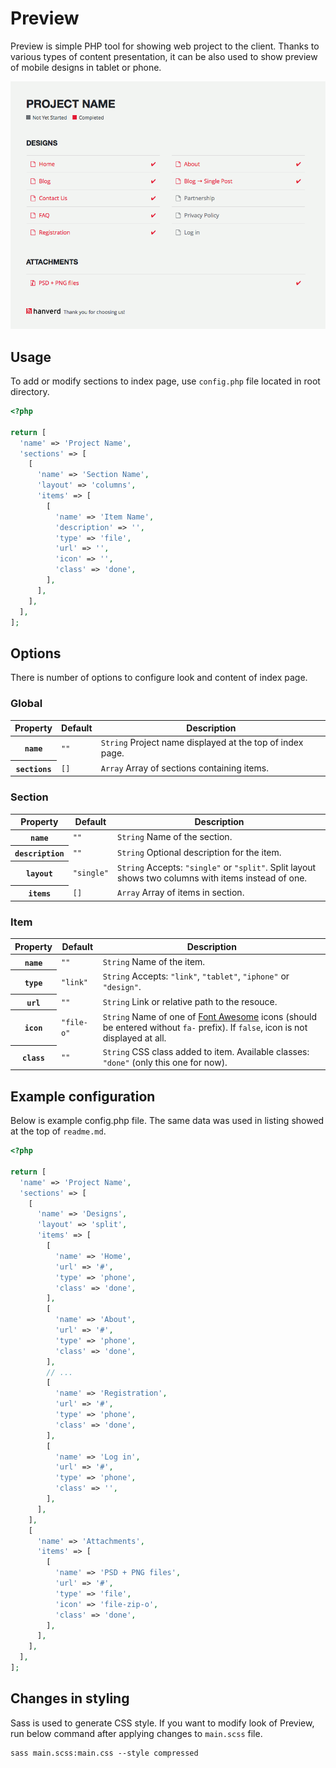 # Preview

Preview is simple PHP tool for showing web project to the client. Thanks to various types of content presentation, it can be also used to show preview of mobile designs in tablet or phone.

![](screenshot.png)

## Usage

To add or modify sections to index page, use `config.php` file located in root directory.

```php
<?php

return [
  'name' => 'Project Name',
  'sections' => [
    [
      'name' => 'Section Name',
      'layout' => 'columns',
      'items' => [
        [
          'name' => 'Item Name',
          'description' => '',
          'type' => 'file',
          'url' => '',
          'icon' => '',
          'class' => 'done',
        ],
      ],
    ],
  ],
];
```

## Options

There is number of options to configure look and content of index page.

### Global

<table>
  <thead>
    <tr>
      <th>Property</th>
      <th>Default</th>
      <th>Description</th>
    </tr>
  </thead>
  <tbody>
    <tr>
      <th scope="row"><code>name</code></th>
      <td><code>""</code></td>
      <td><code>String</code> Project name displayed at the top of index page.</td>
    </tr>
    <tr>
      <th scope="row"><code>sections</code></th>
      <td><code>[]</code></td>
      <td><code>Array</code> Array of sections containing items.</td>
    </tr>
  </tbody>
</table>

### Section

<table>
  <thead>
    <tr>
      <th>Property</th>
      <th>Default</th>
      <th>Description</th>
    </tr>
  </thead>
  <tbody>
    <tr>
      <th scope="row"><code>name</code></th>
      <td><code>""</code></td>
      <td><code>String</code> Name of the section.</td>
    </tr>
    <tr>
      <th scope="row"><code>description</code></th>
      <td><code>""</code></td>
      <td><code>String</code> Optional description for the item.</td>
    </tr>
    <tr>
      <th scope="row"><code>layout</code></th>
      <td><code>"single"</code></td>
      <td><code>String</code> Accepts: <code>"single"</code> or <code>"split"</code>. Split layout shows two columns with items instead of one.</td>
    </tr>
    <tr>
      <th scope="row"><code>items</code></th>
      <td><code>[]</code></td>
      <td><code>Array</code> Array of items in section.</td>
    </tr>
  </tbody>
</table>

### Item

<table>
  <thead>
    <tr>
      <th>Property</th>
      <th>Default</th>
      <th>Description</th>
    </tr>
  </thead>
  <tbody>
    <tr>
      <th scope="row"><code>name</code></th>
      <td><code>""</code></td>
      <td><code>String</code> Name of the item.</td>
    </tr>
    <tr>
      <th scope="row"><code>type</code></th>
      <td><code>"link"</code></td>
      <td><code>String</code> Accepts: <code>"link"</code>,  <code>"tablet"</code>,  <code>"iphone"</code> or <code>"design"</code>.</td>
    </tr>
    <tr>
      <th scope="row"><code>url</code></th>
      <td><code>""</code></td>
      <td><code>String</code> Link or relative path to the resouce.</td>
    </tr>
    <tr>
      <th scope="row"><code>icon</code></th>
      <td><code>"file-o"</code></td>
      <td><code>String</code> Name of one of <a href="http://fontawesome.io/icons/">Font Awesome</a> icons (should be entered without <code>fa-</code> prefix). If <code>false</code>, icon is not displayed at all.</td>
    </tr>
    <tr>
      <th scope="row"><code>class</code></th>
      <td><code>""</code></td>
      <td><code>String</code> CSS class added to item. Available classes: <code>"done"</code> (only this one for now).</td>
    </tr>
  </tbody>
</table>

## Example configuration

Below is example config.php file. The same data was used in listing showed at the top of `readme.md`.

```php
<?php

return [
  'name' => 'Project Name',
  'sections' => [
    [
      'name' => 'Designs',
      'layout' => 'split',
      'items' => [
        [
          'name' => 'Home',
          'url' => '#',
          'type' => 'phone',
          'class' => 'done',
        ],
        [
          'name' => 'About',
          'url' => '#',
          'type' => 'phone',
          'class' => 'done',
        ],
        // ...
        [
          'name' => 'Registration',
          'url' => '#',
          'type' => 'phone',
          'class' => 'done',
        ],
        [
          'name' => 'Log in',
          'url' => '#',
          'type' => 'phone',
          'class' => '',
        ],
      ],
    ],
    [
      'name' => 'Attachments',
      'items' => [
        [
          'name' => 'PSD + PNG files',
          'url' => '#',
          'type' => 'file',
          'icon' => 'file-zip-o',
          'class' => 'done',
        ],
      ],
    ],
  ],
];
```

## Changes in styling

Sass is used to generate CSS style. If you want to modify look of Preview, run below command after applying changes to `main.scss` file.

```
sass main.scss:main.css --style compressed
```
